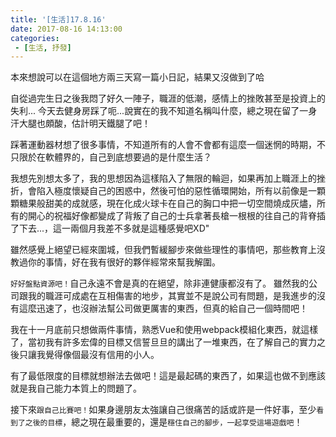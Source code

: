 ```yaml
---
title: '[生活]17.8.16'
date: 2017-08-16 14:13:00
categories:
 - [生活, 抒發]
---
```

本來想說可以在這個地方兩三天寫一篇小日記，結果又沒做到了哈

自從過完生日之後我悶了好久一陣子，職涯的低潮，感情上的挫敗甚至是投資上的失利...
今天去健身房踩了呃...說實在的我不知道名稱叫什麼，總之現在留了一身汗大腿也頗酸，估計明天鐵腿了吧！

踩著運動器材想了很多事情，不知道所有的人會不會都有這麼一個迷惘的時期，不只限於在軟體界的，自己到底想要過的是什麼生活？

我想先別想太多了，我的思想因為這樣陷入了無限的輪迴，如果再加上職涯上的挫折，會陷入極度懷疑自己的困惑中，然後可怕的惡性循環開始，所有以前像是一顆顆糖果般甜美的成就感，現在化成火球卡在自己的胸口中把一切空間燒成灰燼，所有的開心的祝福好像都變成了背叛了自己的士兵拿著長槍一根根的往自己的背脊插了下去...，這一兩個月我差不多就是這種感覺吧XD"

雖然感覺上絕望已經來圍城，但我們暫緩腳步來做些理性的事情吧，那些教育上沒教過你的事情，好在我有很好的夥伴經常來幫我解圍。

`好好盤點資源吧！`自己永遠不會是真的在絕望，除非連健康都沒有了。
雖然我的公司跟我的職涯可成處在互相傷害的地步，其實並不是說公司有問題，是我進步的沒有這麼迅速了，也沒辦法幫公司做更厲害的東西，但真的給自己一個時間吧！

我在十一月底前只想做兩件事情，熟悉Vue和使用webpack模組化東西，就這樣了，當初我有許多宏偉的目標又信誓旦旦的講出了一堆東西，在了解自己的實力之後只讓我覺得像個最沒有信用的小人。

有了最低限度的目標就想辦法去做吧！這是最起碼的東西了，如果這也做不到應該就是我自己能力本質上的問題了。

接下來`跟自己比賽吧！`如果身邊朋友太強讓自己很痛苦的話或許是一件好事，至少`看到了之後的目標`，總之現在最重要的，還是`穩住自己的腳步，一起享受這場遊戲吧`！
